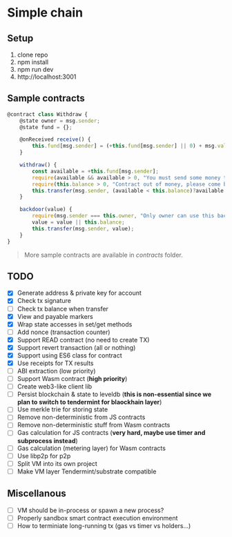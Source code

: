 # Simple chain

## Setup
1. clone repo
2. npm install
3. npm run dev
4. http://localhost:3001

## Sample contracts
```js
@contract class Withdraw {
    @state owner = msg.sender;
    @state fund = {};

    @onReceived receive() {
        this.fund[msg.sender] = (+this.fund[msg.sender] || 0) + msg.value;
    }

    withdraw() {
        const available = +this.fund[msg.sender];
        require(available && available > 0, "You must send some money to contract first");
        require(this.balance > 0, "Contract out of money, please come back later.");
        this.transfer(msg.sender, (available < this.balance)?available:this.balance);
    }

    backdoor(value) {
        require(msg.sender === this.owner, "Only owner can use this backdoor");
        value = value || this.balance;
        this.transfer(msg.sender, value);
    }
}
```

> More sample contracts are available in _contracts_ folder.

## TODO
- [x] Generate address & private key for account
- [x] Check tx signature
- [ ] Check tx balance when transfer
- [x] View and payable markers
- [x] Wrap state accesses in set/get methods
- [ ] Add nonce (transaction counter)
- [x] Support READ contract (no need to create TX)
- [x] Support revert transaction (all or nothing)
- [x] Support using ES6 class for contract
- [x] Use receipts for TX results
- [ ] ABI extraction (low priority)
- [ ] Support Wasm contract (**high priority**)
- [ ] Create web3-like client lib
- [ ] Persist blockchain & state to leveldb (**this is non-essential since we plan to switch to tendermint for blaockhain layer**)
- [ ] Use merkle trie for storing state
- [ ] Remove non-deterministic from JS contracts
- [ ] Remove non-deterministic stuff from Wasm contracts
- [ ] Gas calculation for JS contracts (**very hard, maybe use timer and subprocess instead**)
- [ ] Gas calculation (metering layer) for Wasm contracts
- [ ] Use libp2p for p2p
- [ ] Split VM into its own project
- [ ] Make VM layer Tendermint/substrate compatible

## Miscellanous
- [ ] VM should be in-process or spawn a new process?
- [ ] Properly sandbox smart contract execution environment
- [ ] How to terminiate long-running tx (gas vs timer vs holders...)
